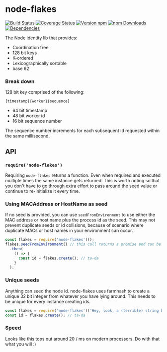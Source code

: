 # node-flakes

[![Build Status][travis-image]][travis-url]
[![Coverage Status][coveralls-image]][coveralls-url]
[![Version npm][version-image]][version-url]
[![npm Downloads][downloads-image]][downloads-url]
[![Dependencies][dependencies-image]][dependencies-url]

The Node identity lib that provides:

 * Coordination free
 * 128 bit keys
 * K-ordered
 * Lexicographically sortable
 * base 62

### Break down
128 bit key comprised of the following:

`{timestamp}{worker}{sequence}`

 * 64 bit timestamp
 * 48 bit worker id
 * 16 bit sequence number

The sequence number increments for each subsequent id requested within the same millisecond.

## API

### `require('node-flakes')`

Requiring `node-flakes` returns a function. Even when required and executed multiple times the same instance gets returned. This is worth noting so that you don't have to go through extra effort to pass around the seed value or continue to re-initialize it every time.

### Using MACAddress or HostName as seed

If no seed is provided, you can use `seedFromEnvironment` to use either the MAC address or host name plus the process id as the seed. This may not prevent duplicate seeds or id collisions, because of scenario where duplicate MACs or host names in your environment can occur.

```javascript
const flakes = require('node-flakes')();
flakes.seedFromEnvironment() // this call returns a promise and can be awaited if in an async call
  .then(
    () => {
      const id = flakes.create(); // ta-da
    }
  );
```

### Unique seeds

Anything can seed the node id. node-flakes uses farmhash to create a unique 32 bit integer from whatever you have lying around. This needs to be unique for every instance creating ids.

```javascript
const flakes = require('node-flakes')('Hey, look, a (terrible) string based seed.');
const id = flakes.create(); // ta-da
```

### Speed
Looks like this tops out around 20 / ms on modern processors. Do with that what you will :)

[travis-image]: https://travis-ci.org/arobson/node-flakes.svg?branch=master
[travis-url]: https://travis-ci.org/arobson/node-flakes
[coveralls-url]: https://coveralls.io/github/arobson/node-flakes?branch=master
[coveralls-image]: https://coveralls.io/repos/github/arobson/node-flakes/badge.svg?branch=master
[version-image]: https://img.shields.io/npm/v/node-flakes.svg?style=flat
[version-url]: https://www.npmjs.com/package/node-flakes
[downloads-image]: https://img.shields.io/npm/dm/node-flakes.svg?style=flat
[downloads-url]: https://www.npmjs.com/package/node-flakes
[dependencies-image]: https://img.shields.io/david/arobson/node-flakes.svg?style=flat
[dependencies-url]: https://david-dm.org/arobson/node-flakes
